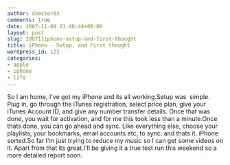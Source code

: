 ```yaml
---
author: domster83
comments: true
date: 2007-11-09 21:46:44+00:00
layout: post
slug: 200711iphone-setup-and-first-thought
title: iPhone - Setup, and First thought
wordpress_id: 123
categories:
- apple
- iphone
- life
---
```


So I am home, I've got my iPhone and its all working.Setup was  simple. Plug in, go through the iTunes registration, select price plan, give your iTunes Account ID, and give any number transfer details. Once that was done, you wait for activation, and for me this took less than a minute.Once thats done, you can go ahead and sync. Like everything else, choose your playlists, your bookmarks, email accounts etc, to sync. and thats it. iPhone sorted.So far I'm just trying to reduce my music so I can get some videos on it. Apart from that its great.I'll be giving it a true test run this weekend so a more detailed report soon.  
